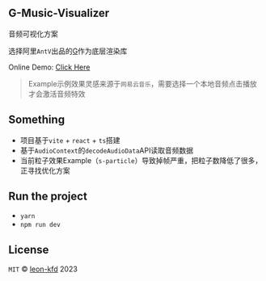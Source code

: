 ## G-Music-Visualizer

音频可视化方案

选择阿里`AntV`出品的[G](https://g.antv.vision/)作为底层渲染库

Online Demo: [Click Here](https://leon-kfd.github.io/g-music-visualizer)

> Example示例效果灵感来源于`网易云音乐`，需要选择一个本地音频点击播放才会激活音频特效

## Something

+ 项目基于`vite` + `react` + `ts`搭建
+ 基于`AudioContext`的`decodeAudioData`API读取音频数据
+ 当前粒子效果Example（`s-particle`）导致掉帧严重，把粒子数降低了很多，正寻找优化方案

## Run the project

+ `yarn`
+ `npm run dev`

## License

`MIT` © [leon-kfd](https://github.com/leon-kfd) 2023